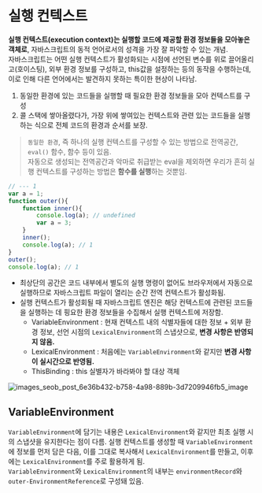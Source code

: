 # 실행 컨텍스트
**실행 컨텍스트(execution context)는 실행할 코드에 제공할 환경 정보들을 모아놓은 객체로**, 자바스크립트의 동적 언어로서의 성격을 가장 잘 파악할 수 있는 개념.     
자바스크립트는 어떤 실행 컨텍스트가 활성화되는 시점에 선언된 변수를 위로 끌어올리고(호이스팅), 외부 환경 정보를 구성하고, this값을 설정하는 등의 동작을 수행하는데, 이로 인해 다른 언어에서는 발견하지 못하는 특이한 현상이 나타남.     

1. 동일한 환경에 있는 코드들을 실행할 때 필요한 환경 정보들을 모아 컨텍스트를 구성
2. 콜 스택에 쌓아올렸다가, 가장 위에 쌓여있는 컨텍스트와 관련 있는 코드들을 실행하는 식으로 전체 코드의 환경과 순서를 보장.
> ```동일한 환경```, 즉 하나의 실행 컨텍스트를 구성할 수 있는 방법으로 전역공간, ```eval()``` 함수, 함수 등이 있음.     
> 자동으로 생성되는 전역공간과 악마로 취급받는 eval을 제외하면 우리가 흔히 실행 컨텍스트를 구성하는 방법은 **함수를 실행**하는 것뿐임.

```js
// --- 1
var a = 1;
function outer(){
    function inner(){
        console.log(a); // undefined
        var a = 3;
    }
    inner();
    console.log(a); // 1
}
outer();
console.log(a); // 1
```
- 최상단의 공간은 코드 내부에서 별도의 실행 명령이 없어도 브라우저에서 자동으로 실행하므로 자바스크립트 파일이 열리는 순간 전역 컨텍스트가 활성화됨.
- 실행 컨텍스트가 활성회될 때 자바스크립트 엔진은 해당 컨텍스트에 관련된 코드들을 실행하는 데 핑요한 환경 정보들을 수집해서 실행 컨텍스트에 저장함.
  - VariableEnvironment : 현재 컨텍스트 내의 식별자들에 대한 정보 + 외부 환경 정보, 선언 시점의 ```LexicalEnvironment```의 스냅샷으로, **변경 사항은 반영되지 않음.**
  - LexicalEnvironment : 처음에는 ```VariableEnvironment```와 같지만 **변경 사항이 실시간으로 반영됨.**
  - ThisBinding : this 실별자가 바라봐야 할 대상 객체     

![images_seob_post_6e36b432-b758-4a98-889b-3d7209946fb5_image](https://user-images.githubusercontent.com/37106496/226953707-25fcd04b-2c56-4afe-aac3-b332f4592cb8.png)


## VariableEnvironment
```VariableEnvironment```에 담기는 내용은 ```LexicalEnvironment```와 같지만 최초 실행 시의 스냅샷을 유지한다는 점이 다름. 실행 컨텍스트를 생성할 때 ```VariableEnvironment```에 정보를 먼저 담은 다음, 이를 그대로 복사해서 ```LexicalEnvironment```를 만들고, 이후에는 ```LexicalEnvironment```를 주로 활용하게 됨.     
```VariableEnvironment```와 ```LexicalEnvironment```의 내부는 ```environmentRecord```와 ```outer-EnvironmentReference```로 구성돼 있음. 